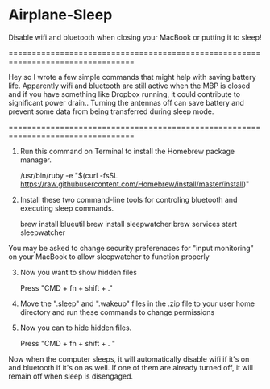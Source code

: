 # Airplane-Sleep
Disable wifi and bluetooth when closing your MacBook or putting it to sleep!

=================================================================================

Hey so I wrote a few simple commands that might help with saving battery life.  Apparently wifi and bluetooth are still active when the MBP is closed and if you have something like Dropbox running, it could contribute to significant power drain..  Turning the antennas off can save battery and prevent some data from being transferred during sleep mode.

=================================================================================


1. Run this command on Terminal to install the Homebrew package manager.

    /usr/bin/ruby -e "$(curl -fsSL https://raw.githubusercontent.com/Homebrew/install/master/install)"


2. Install these two command-line tools for controling bluetooth and executing sleep commands.

    brew install blueutil
    brew install sleepwatcher
	brew services start sleepwatcher

You may be asked to change security preferenaces for "input monitoring" on your MacBook to allow sleepwatcher to function properly


3. Now you want to show hidden files

    Press "CMD + fn + shift + ."


4. Move the ".sleep" and ".wakeup" files in the .zip file to your user home directory and run these commands to change permissions


5. Now you can to hide hidden files.

    Press "CMD + fn + shift + . "


Now when the computer sleeps, it will automatically disable wifi if it's on and bluetooth if it's on as well.  If one of them are already turned off, it will remain off when sleep is disengaged.
